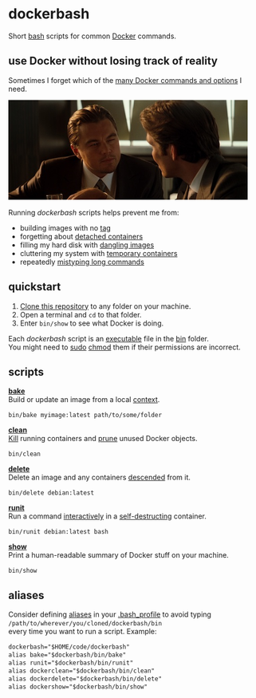 # dockerbash

Short
[bash](https://en.wikipedia.org/wiki/Bash_(Unix_shell))
scripts for common
[Docker](https://www.docker.com/)
commands.

## use Docker without losing track of reality

Sometimes I forget which of the
[many Docker commands and options](https://docs.docker.com/engine/reference/commandline/cli/)
I need.

![Can I run these scripts inside a Docker container?](squint.jpg)

Running *dockerbash* scripts helps prevent me from:

* building images with no 
[tag](https://docs.docker.com/engine/reference/commandline/build/#tag-an-image--t)
* forgetting about
[detached containers](https://docs.docker.com/engine/reference/run/#detached-vs-foreground)
* filling my hard disk with
[dangling images](https://docs.docker.com/config/pruning/)
* cluttering my system with
[temporary containers](https://docs.docker.com/engine/reference/run/#clean-up---rm)
* repeatedly
[mistyping long commands](https://github.com/nvbn/thefuck)


## quickstart

1. [Clone this repository](https://help.github.com/articles/cloning-a-repository/)
to any folder on your machine.
2. Open a terminal and `cd` to that folder.
3. Enter `bin/show` to see what Docker is doing.

Each *dockerbash* script is an
[executable](https://en.wikipedia.org/wiki/File_system_permissions#Permissions)
file in the
[bin](bin)
folder.  
You might need to
[sudo](https://en.wikipedia.org/wiki/Sudo)
[chmod](https://en.wikipedia.org/wiki/Chmod)
them if their permissions are incorrect.

## scripts

**[bake](bin/bake)**  
Build or update an image from a local 
[context](https://docs.docker.com/engine/reference/commandline/build/#extended-description).

    bin/bake myimage:latest path/to/some/folder

**[clean](bin/clean)**  
[Kill](https://docs.docker.com/engine/reference/commandline/kill/)
running containers and
[prune](https://docs.docker.com/engine/reference/commandline/system_prune/)
unused Docker objects.

    bin/clean

**[delete](bin/delete)**  
Delete an image and any containers
[descended](https://docs.docker.com/engine/reference/commandline/ps/#ancestor)
from it.

    bin/delete debian:latest

**[runit](bin/runit)**  
Run a command
[interactively](https://docs.docker.com/engine/reference/run/#foreground)
in a
[self-destructing](https://docs.docker.com/engine/reference/run/#clean-up---rm)
container.

    bin/runit debian:latest bash

**[show](bin/show)**  
Print a human-readable summary of Docker stuff on your machine.

    bin/show

## aliases

Consider defining
[aliases](http://tldp.org/LDP/abs/html/aliases.html)
in your
[.bash_profile](https://www.gnu.org/software/bash/manual/html_node/Bash-Startup-Files.html)
to avoid typing  
`/path/to/wherever/you/cloned/dockerbash/bin`  
every time you want to run a script. Example:

```
dockerbash="$HOME/code/dockerbash"
alias bake="$dockerbash/bin/bake"
alias runit="$dockerbash/bin/runit"
alias dockerclean="$dockerbash/bin/clean"
alias dockerdelete="$dockerbash/bin/delete"
alias dockershow="$dockerbash/bin/show"
```
